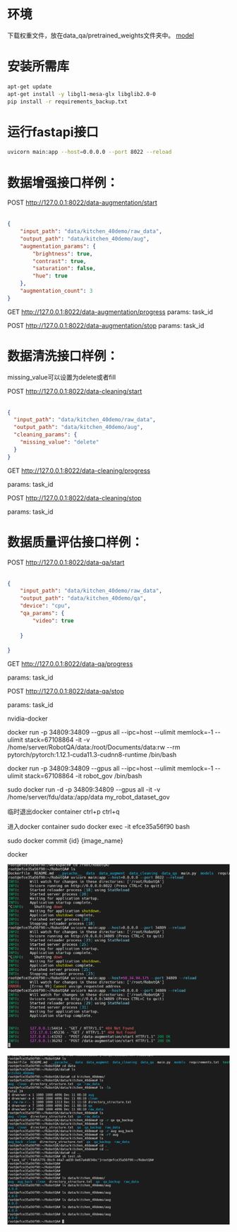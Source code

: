 
# 环境

下载权重文件，放在data_qa/pretrained_weights文件夹中。
 [model](https://github.com/TimothyHTimothy/FAST-VQA/releases/download/v2.0.0/FAST_VQA_B_1_4.pth) 



# 安装所需库
```bash
apt-get update
apt-get install -y libgl1-mesa-glx libglib2.0-0
pip install -r requirements_backup.txt
```

# 运行fastapi接口
```bash
uvicorn main:app --host=0.0.0.0 --port 8022 --reload
```


# 数据增强接口样例：

POST http://127.0.0.1:8022/data-augmentation/start
```json

{
    "input_path": "data/kitchen_40demo/raw_data",
    "output_path": "data/kitchen_40demo/aug",
    "augmentation_params": {
        "brightness": true,
        "contrast": true,
        "saturation": false,
        "hue": true
    },
    "augmentation_count": 3
}


```

GET http://127.0.0.1:8022/data-augmentation/progress
params: task_id


POST http://127.0.0.1:8022/data-augmentation/stop
params: task_id

# 数据清洗接口样例：
missing_value可以设置为delete或者fill

POST http://127.0.0.1:8022/data-cleaning/start
```json

{
  "input_path": "data/kitchen_40demo/raw_data",
  "output_path": "data/kitchen_40demo/aug",
  "cleaning_params": {
    "missing_value": "delete"
  }
}


```

GET http://127.0.0.1:8022/data-cleaning/progress

params: task_id


POST http://127.0.0.1:8022/data-cleaning/stop

params: task_id


# 数据质量评估接口样例：

POST http://127.0.0.1:8022/data-qa/start
```json

{
    "input_path": "data/kitchen_40demo/raw_data",
    "output_path": "data/kitchen_40demo/qa",
    "device": "cpu",
    "qa_params": {
        "video": true
        
    }
  
}
```

GET http://127.0.0.1:8022/data-qa/progress

params: task_id


POST http://127.0.0.1:8022/data-qa/stop

params: task_id




nvidia-docker

docker run -p 34809:34809 --gpus all --ipc=host --ulimit memlock=-1 --ulimit stack=67108864 -it -v /home/server/RobotQA/data:/root/Documents/data:rw --rm pytorch/pytorch:1.12.1-cuda11.3-cudnn8-runtime /bin/bash


docker run -p 34809:34809 --gpus all --ipc=host --ulimit memlock=-1 --ulimit stack=67108864 -it robot_gov /bin/bash

sudo docker run -d -p 34809:34809 --gpus all -it -v /home/server/fdu/data:/app/data my_robot_dataset_gov



临时退出docker container
ctrl+p ctrl+q

进入docker container
sudo docker exec -it efce35a56f90 bash


sudo docker commit {id} {image_name} 

docker 

![img_1.png](img_1.png)

![img_2.png](img_2.png)